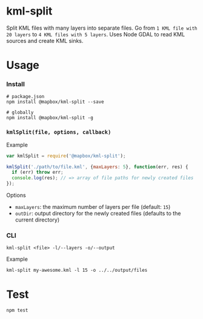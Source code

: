 # kml-split

Split KML files with many layers into separate files. Go from `1 KML file with 20 layers` to `4 KML files with 5 layers`. Uses Node GDAL to read KML sources and create KML sinks.

# Usage

### Install

```
# package.json
npm install @mapbox/kml-split --save

# globally
npm install @mapbox/kml-split -g
```

### `kmlSplit(file, options, callback)`

Example

```javascript
var kmlSplit = require('@mapbox/kml-split');

kmlSplit('./path/to/file.kml', {maxLayers: 5}, function(err, res) {
  if (err) throw err;
  console.log(res); // => array of file paths for newly created files
});
```

Options

* `maxLayers`: the maximum number of layers per file (default: `15`)
* `outDir`: output directory for the newly created files (defaults to the current directory)

### CLI

```
kml-split <file> -l/--layers -o/--output
```

Example

```
kml-split my-awesome.kml -l 15 -o ../../output/files
```

# Test

```
npm test
```
